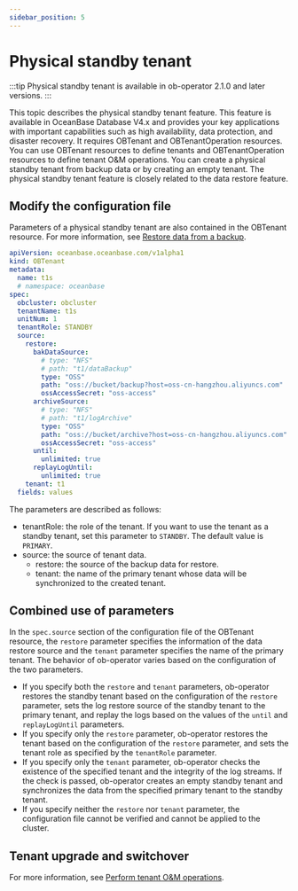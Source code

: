 ```yaml
---
sidebar_position: 5
---
```


# Physical standby tenant

:::tip
Physical standby tenant is available in ob-operator 2.1.0 and later versions.
:::

This topic describes the physical standby tenant feature. This feature is available in OceanBase Database V4.x and provides your key applications with important capabilities such as high availability, data protection, and disaster recovery. It requires OBTenant and OBTenantOperation resources. You can use OBTenant resources to define tenants and OBTenantOperation resources to define tenant O&M operations. You can create a physical standby tenant from backup data or by creating an empty tenant. The physical standby tenant feature is closely related to the data restore feature.

## Modify the configuration file

Parameters of a physical standby tenant are also contained in the OBTenant resource. For more information, see [Restore data from a backup](500.data-recovery-of-ob-operator.md).

```yaml tenant_standby.yaml
apiVersion: oceanbase.oceanbase.com/v1alpha1  
kind: OBTenant  
metadata:  
  name: t1s
  # namespace: oceanbase
spec:
  obcluster: obcluster
  tenantName: t1s
  unitNum: 1
  tenantRole: STANDBY
  source:
    restore:
      bakDataSource:
        # type: "NFS"
        # path: "t1/dataBackup"
        type: "OSS"
        path: "oss://bucket/backup?host=oss-cn-hangzhou.aliyuncs.com"
        ossAccessSecret: "oss-access"
      archiveSource:
        # type: "NFS"
        # path: "t1/logArchive"
        type: "OSS"
        path: "oss://bucket/archive?host=oss-cn-hangzhou.aliyuncs.com"
        ossAccessSecret: "oss-access"
      until:
        unlimited: true
      replayLogUntil:
        unlimited: true
    tenant: t1
  fields: values
```

The parameters are described as follows:

* tenantRole: the role of the tenant. If you want to use the tenant as a standby tenant, set this parameter to `STANDBY`. The default value is `PRIMARY`.
* source: the source of tenant data.
   * restore: the source of the backup data for restore.
   * tenant: the name of the primary tenant whose data will be synchronized to the created tenant.

## Combined use of parameters

In the `spec.source` section of the configuration file of the OBTenant resource, the `restore` parameter specifies the information of the data restore source and the `tenant` parameter specifies the name of the primary tenant. The behavior of ob-operator varies based on the configuration of the two parameters.

* If you specify both the `restore` and `tenant` parameters, ob-operator restores the standby tenant based on the configuration of the `restore` parameter, sets the log restore source of the standby tenant to the primary tenant, and replay the logs based on the values of the `until` and `replayLogUntil` parameters.
* If you specify only the `restore` parameter, ob-operator restores the tenant based on the configuration of the `restore` parameter, and sets the tenant role as specified by the `tenantRole` parameter.
* If you specify only the `tenant` parameter, ob-operator checks the existence of the specified tenant and the integrity of the log streams. If the check is passed, ob-operator creates an empty standby tenant and synchronizes the data from the specified primary tenant to the standby tenant.
* If you specify neither the `restore` nor `tenant` parameter, the configuration file cannot be verified and cannot be applied to the cluster.

## Tenant upgrade and switchover

For more information, see [Perform tenant O&M operations](../200.tenant-management-of-ob-operator/400.tenant-operation.md).
